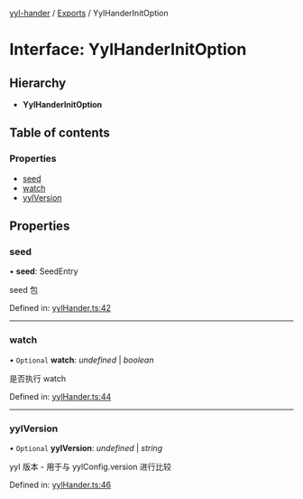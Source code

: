 [yyl-hander](../README.md) / [Exports](../modules.md) / YylHanderInitOption

# Interface: YylHanderInitOption

## Hierarchy

* **YylHanderInitOption**

## Table of contents

### Properties

- [seed](yylhanderinitoption.md#seed)
- [watch](yylhanderinitoption.md#watch)
- [yylVersion](yylhanderinitoption.md#yylversion)

## Properties

### seed

• **seed**: SeedEntry

seed 包

Defined in: [yylHander.ts:42](https://github.com/jackness1208/yyl-hander/blob/baecb4e/src/yylHander.ts#L42)

___

### watch

• `Optional` **watch**: *undefined* \| *boolean*

是否执行 watch

Defined in: [yylHander.ts:44](https://github.com/jackness1208/yyl-hander/blob/baecb4e/src/yylHander.ts#L44)

___

### yylVersion

• `Optional` **yylVersion**: *undefined* \| *string*

yyl 版本 - 用于与 yylConfig.version 进行比较

Defined in: [yylHander.ts:46](https://github.com/jackness1208/yyl-hander/blob/baecb4e/src/yylHander.ts#L46)
